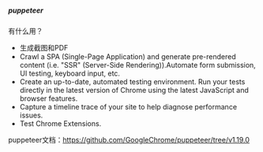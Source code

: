 ##### puppeteer

有什么用？
* 生成截图和PDF
* Crawl a SPA (Single-Page Application) and generate pre-rendered content (i.e. "SSR" (Server-Side Rendering)).Automate form submission, UI testing, keyboard input, etc.
* Create an up-to-date, automated testing environment. Run your tests directly in the latest version of Chrome using the latest JavaScript and browser features.
* Capture a timeline trace of your site to help diagnose performance issues.
* Test Chrome Extensions.

puppeteer文档：https://github.com/GoogleChrome/puppeteer/tree/v1.19.0